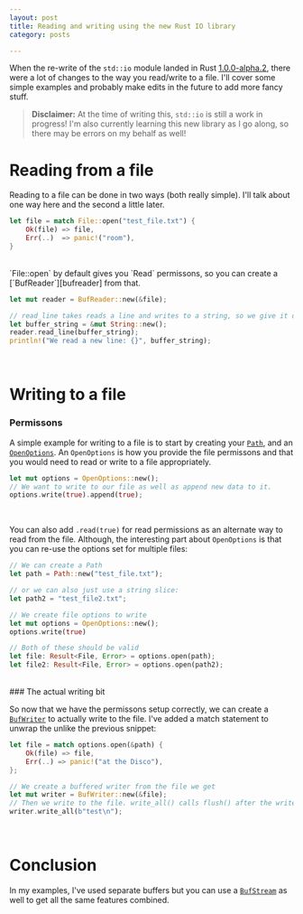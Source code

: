 ```yaml
---
layout: post
title: Reading and writing using the new Rust IO library
category: posts

---
```


When the re-write of the `std::io` module landed in Rust [1.0.0-alpha.2][alpha2], there were a lot of changes to the way you read/write to a file. I'll cover some simple examples and probably make edits in the future to add more fancy stuff.

> **Disclaimer:** At the time of writing this, `std::io` is still a work in progress! I'm also currently learning this new library as I go along, so there may be errors on my behalf as well!

# Reading from a file

Reading to a file can be done in two ways (both really simple). I'll talk about one way here and the second a little later.

``` rust
let file = match File::open("test_file.txt") {
	Ok(file) => file,
	Err(..)  => panic!("room"),
}
```
<br>
`File::open` by default gives you `Read` permissons, so you can create a [`BufReader`][bufreader] from that.

``` rust
let mut reader = BufReader::new(&file);

// read_line takes reads a line and writes to a string, so we give it one.
let buffer_string = &mut String::new();
reader.read_line(buffer_string);
println!("We read a new line: {}", buffer_string);
```
<br>

# Writing to a file

### Permissons

A simple example for writing to a file is to start by creating your [`Path`][path], and an [`OpenOptions`][openoptions]. An `OpenOptions` is how you provide the file permissons and that you would need to read or write to a file appropriately.

``` rust
let mut options = OpenOptions::new();
// We want to write to our file as well as append new data to it.
options.write(true).append(true);
```
<br>

You can also add `.read(true)` for read permissions as an alternate way to read from the file. Although, the interesting part about `OpenOptions` is that you can re-use the options set for multiple files:

``` rust
// We can create a Path
let path = Path::new("test_file.txt");

// or we can also just use a string slice:
let path2 = "test_file2.txt";

// We create file options to write
let mut options = OpenOptions::new();
options.write(true)

// Both of these should be valid
let file: Result<File, Error> = options.open(path);
let file2: Result<File, Error> = options.open(path2);
```
<br>
### The actual writing bit

So now that we have the permissons setup correctly, we can create a [`BufWriter`][bufwriter] to actually write to the file. I've added a match statement to unwrap the unlike the previous snippet:

``` rust
let file = match options.open(&path) {
    Ok(file) => file,
    Err(..) => panic!("at the Disco"),
};

// We create a buffered writer from the file we get
let mut writer = BufWriter::new(&file);
// Then we write to the file. write_all() calls flush() after the write as well.
writer.write_all(b"test\n");
```
<br>

# Conclusion

In my examples, I've used separate buffers but you can use a [`BufStream`][bufstream] as well to get all the same features combined.

[alpha2]: http://blog.rust-lang.org/2015/02/20/Rust-1.0-alpha2.html
[path]: http://doc.rust-lang.org/std/path/index.html
[openoptions]: http://doc.rust-lang.org/std/fs/struct.OpenOptions.html
[bufreader]: http://doc.rust-lang.org/std/io/struct.BufReader.html
[bufwriter]: http://doc.rust-lang.org/std/io/struct.BufWriter.html
[bufstream]: http://doc.rust-lang.org/std/io/struct.BufStream.html

